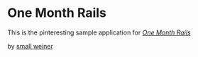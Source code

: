 # One Month Rails

This is the pinteresting sample application for
[*One Month Rails*](http://onemonthrails.com)

by [small weiner](http://mattangriffel.com)